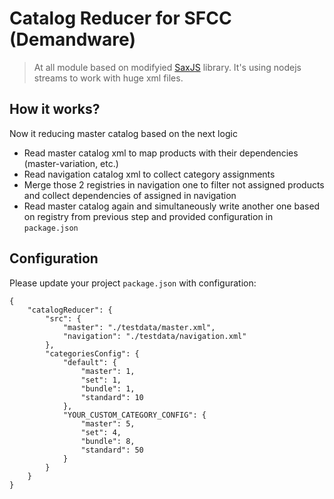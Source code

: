 # Catalog Reducer for SFCC (Demandware)

>At all module based on modifyied [SaxJS](https://www.npmjs.com/package/sax) library. It's using nodejs streams to work with huge xml files.

## How it works?

Now it reducing master catalog based on the next logic
- Read master catalog xml to map products with their dependencies (master-variation, etc.)
- Read navigation catalog xml to collect category assignments
- Merge those 2 registries in navigation one to filter not assigned products and collect dependencies of assigned in navigation
- Read master catalog again and simultaneously write another one based on registry from previous step and provided configuration in `package.json`

## Configuration

Please update your project `package.json` with configuration:

```
{
    "catalogReducer": {
        "src": {
            "master": "./testdata/master.xml",
            "navigation": "./testdata/navigation.xml"
        },
        "categoriesConfig": {
            "default": {
                "master": 1,
                "set": 1,
                "bundle": 1,
                "standard": 10
            },
            "YOUR_CUSTOM_CATEGORY_CONFIG": {
                "master": 5,
                "set": 4,
                "bundle": 8,
                "standard": 50
            }
        }
    }
}
```